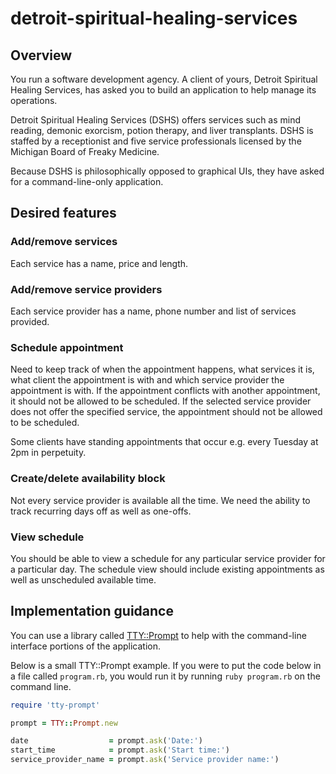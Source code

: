 # detroit-spiritual-healing-services

## Overview

You run a software development agency. A client of yours, Detroit Spiritual Healing Services, has asked you to build an application to help manage its operations.

Detroit Spiritual Healing Services (DSHS) offers services such as mind reading, demonic exorcism, potion therapy, and liver transplants.
DSHS is staffed by a receptionist and five service professionals licensed by the Michigan Board of Freaky Medicine.

Because DSHS is philosophically opposed to graphical UIs, they have asked for a command-line-only application.

##  Desired features

### Add/remove services

Each service has a name, price and length.

### Add/remove service providers

Each service provider has a name, phone number and list of services provided.

### Schedule appointment

Need to keep track of when the appointment happens, what services it is, what client the appointment is with and which service provider the appointment is with.
If the appointment conflicts with another appointment, it should not be allowed to be scheduled.
If the selected service provider does not offer the specified service, the appointment should not be allowed to be scheduled.

Some clients have standing appointments that occur e.g. every Tuesday at 2pm in perpetuity.

### Create/delete availability block

Not every service provider is available all the time.
We need the ability to track recurring days off as well as one-offs.

### View schedule

You should be able to view a schedule for any particular service provider for a particular day.
The schedule view should include existing appointments as well as unscheduled available time.

## Implementation guidance

You can use a library called [TTY::Prompt](https://github.com/piotrmurach/tty-prompt) to help with the command-line interface portions of the application.

Below is a small TTY::Prompt example. If you were to put the code below in a file called `program.rb`, you would run it by running `ruby program.rb` on the command line.

```ruby
require 'tty-prompt'

prompt = TTY::Prompt.new

date                  = prompt.ask('Date:')
start_time            = prompt.ask('Start time:')
service_provider_name = prompt.ask('Service provider name:')
```
